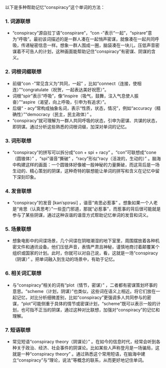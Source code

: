 以下是多种帮助记忆“conspiracy”这个单词的方法：

### 1. 词源联想
 - “conspiracy”源自拉丁语“conspirare”，“con -”表示“一起”，“spirare”意为“呼吸”。最初该词描述的是一群人凑在一起悄声密谋，就像凑在一起共同呼吸，传递秘密信息一样。想象一群人围成一圈，脑袋凑在一块儿，压低声音密谋着不可告人的计划，这种画面能帮助记住“conspiracy”有密谋、阴谋的含义。

### 2. 词根词缀联想
 - 前缀“con -”常见含义为“共同，一起” ，比如“connect（连接，使相连）”“congratulate（祝贺，一起表达美好祝愿）”。
 - 词根“spir”表示“呼吸”，像“inspire（吸气，鼓舞，注入气息使人振奋）”“aspire（渴望，向上呼吸，引申为有追求）”。
 - 后缀“ - acy”常构成抽象名词，表示“性质，状态，情况”，例如“accuracy（精确性）”“democracy（民主，民主政体）” 。
 - “conspiracy”就可理解为一群人共同呼吸的状态，引申为密谋、共谋的状态，即阴谋。通过分析这些熟悉的词根词缀，加深对单词的记忆。

### 3. 词形联想
 - “conspiracy”的拼写可以拆分成“con + spi + racy” 。“con”可联想成“cone（圆锥体）” ，“spi”谐音“撕破” ，“racy”形似“racy（活泼的，生动的）” 。脑海中构建这样的画面：一个圆锥体好像被一股神秘的力量撕破，而这背后是一场生动的、精心策划的阴谋，这种奇特的联想能让单词的拼写和含义在记忆中留下深刻印象。

### 4. 发音联想
 - “conspiracy”的发音 [kənˈspɪrəsi] ，谐音“肯思必惹事” 。想象如果一个人老是“肯思（认真思考）”一些歪门邪道，那就“必惹事”，而惹事的背后很可能就是参与了某些阴谋，通过这种诙谐的谐音方式帮助记忆单词的发音和词义。

### 5. 场景联想
 - 想象电影中的间谍场景，几个间谍在阴暗潮湿的地下室里，周围摆放着各种机密文件和通讯设备。他们压低声音，表情严肃且神秘，谨慎地商讨着颠覆某个组织或国家的计划。此时，你就可以对自己说，看，这就是一场“conspiracy（阴谋）” 。把单词融入到生动的场景中，有助于记忆。

### 6. 相关词汇联想
 - 与“conspiracy”相关的词有“plot（情节，密谋）” ，二者都有密谋策划坏事的意思。“scheme（计划，阴谋）”也类似，这些词在语义上相近。将它们放在一起记忆，对比分析细微差别，比如“conspiracy”更强调多人共同参与的密谋，“plot”可能侧重于具体的情节或密谋计划，“scheme”既可以表示一般的计划，也可指不正当的阴谋，通过这种对比联想，加强对“conspiracy”的记忆和理解。

### 7. 短语联想
 - 常见短语“conspiracy theory（阴谋论）” 。在如今的信息时代，经常会听到各种关于政治、经济、社会事件的阴谋论。比如某些人声称登月是一场骗局，这就是一种“conspiracy theory” 。通过熟悉这个常用短语，在脑海中建立“conspiracy”与“理论，说法”等概念的联系，从而更好地记住单词。 